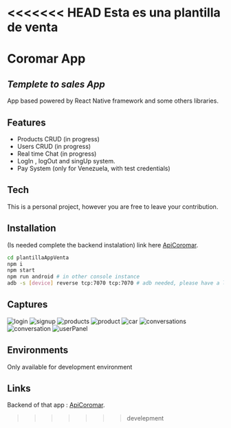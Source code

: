 <<<<<<< HEAD
Esta es una plantilla de venta
=======
# Coromar App
## _Templete to sales App_
App based powered by React Native framework and some others libraries.
## Features

- Products CRUD (in progress)
- Users CRUD (in progress)
- Real time Chat (in progress)
- LogIn , logOut and singUp system.
- Pay System (only for Venezuela, with test credentials)

## Tech
This is a personal project, however you are free to leave your contribution.
## Installation

(Is needed complete the backend instalation) link here [ApiCoromar](https://github.com/NadGarDez/apiCoromar).

```sh
cd plantillaAppVenta
npm i
npm start 
npm run android # in other console instance
adb -s [device] reverse tcp:7070 tcp:7070 # adb needed, please have a look at react native setup guide
```

## Captures

![login](/readmdFiles/login.png)
![signup](/readmdFiles/signUp.png)
![products](/readmdFiles/products.png)
![product](/readmdFiles/product.png)
![car](/readmdFiles/car.png)
![conversations](/readmdFiles/conversations.png)
![conversation](/readmdFiles/conversation.png)
![userPanel](/readmdFiles/userPanel.png)

## Environments
Only available for development environment

## Links
Backend of that app : [ApiCoromar](https://github.com/NadGarDez/apiCoromar).

>>>>>>> develepment
